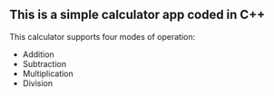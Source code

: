 ## This is a simple calculator app coded in C++

This calculator supports four modes of operation:
- Addition
- Subtraction
- Multiplication
- Division

